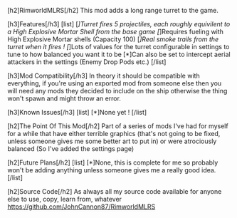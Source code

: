 [h2]RimworldMLRS[/h2]
This mod adds a long range turret to the game.

[h3]Features[/h3]
[list]
[*]Turret fires 5 projectiles, each roughly equivilent to a High Explosive Mortar Shell from the base game
[*]Requires fueling with High Explosive Mortar shells (Capacity 100)
[*]Real smoke trails from the turret when it fires !
[*]Lots of values for the turret configurable in settings to tune to how balanced you want it to be
[*]Can also be set to intercept aerial attackers in the settings (Enemy Drop Pods etc.)
[/list]


[h3]Mod Compatibility[/h3]
In theory it should be compatible with everything, if you're using an exported mod from someone else then you will need any mods they decided to include on the ship otherwise the thing won't spawn and might throw an error.

[h3]Known Issues[/h3]
[list]
[*]None yet !
[/list]


[h2]The Point Of This Mod[/h2]
Part of a series of mods I've had for myself for a while that have either terrible graphics (that's not going to be fixed, unless someone gives me some better art to put in) or were atrociously balanced (So I've added the settings page)

[h2]Future Plans[/h2]
[list]
[*]None, this is complete for me so probably won't be adding anything unless someone gives me a really good idea.
[/list]

[h2]Source Code[/h2]
As always all my source code available for anyone else to use, copy, learn from, whatever
https://github.com/JohnCannon87/RimworldMLRS
